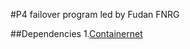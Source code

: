 #P4 failover program led by Fudan FNRG

##Dependencies
1.[Containernet](https://github.com/containernet/containernet)
